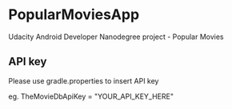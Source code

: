 # PopularMoviesApp
Udacity Android Developer Nanodegree project - Popular Movies
## API key

Please use gradle.properties to insert API key

eg. TheMovieDbApiKey = "YOUR_API_KEY_HERE"
